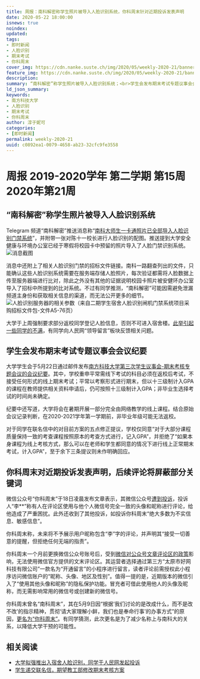 ```yaml
---
title: 周报：南科解密称学生照片被导入人脸识别系统，你科周末针对近期投诉发表声明
date: 2020-05-22 18:00:00
isnews: true
noindex:
updated:
tags:
- 即时新闻
- 人脸识别
- 期末考试
- 你科周末
cover_img: https://cdn.nanke.suste.ch/img/2020/05/weekly-2020-21/banner.jpg
feature_img: https://cdn.nanke.suste.ch/img/2020/05/weekly-2020-21/banner.jpg
description:
summary: “南科解密”称学生照片被导入人脸识别系统；<br>学生会发布期末考试专题议事会会议纪要；<br>“你科周末”对近期投诉发表声明，后续评论将屏蔽部分关键词
ld_json_summary:
keywords:
- 南方科技大学
- 人脸识别
- 期末考试
- 你科周末
author: 淳于妮可
categories:
- [即时新闻]
permalink: weekly-2020-21
uuid: c0892ea1-0079-4658-ab23-32cfc9fe3558
---
```

# 周报 2019-2020学年 第二学期 第15周 2020年第21周

## “南科解密”称学生照片被导入人脸识别系统

Telegram 频道“南科解密”推送消息称“[南科大师生一卡通照片已全部导入人脸识别门禁系统](https://t.me/s/sustechleaks/50)”，并附带一张对陈十一校长进行人脸识别的配图。推送提到大学安全健康与环境办公室已经于寒假将校园卡中预留的照片导入了人脸门禁识别系统。
![消息截图](https://cdn.nanke.suste.ch/img/2020/05/weekly-2020-21/sustech-leak-screenshot.jpg)

消息中还附上了相关人脸识别门禁的招标文件链接。南科一路翻查列出的文件，只能确认这些人脸识别系统需要在服务端存储人脸照片，每次验证都需将人脸数据上传至服务器端进行比对，除此之外没有其他的证据说明校园卡照片被安健环办公室导入了招标中所提到的比对系统。不过有同学推测，“南科解密”可能因需避免泄漏频道主身份和获取相关信息的渠道，而无法公开更多的细节。
![人脸识别服务器的相关参数（来自二期学生宿舍人脸识别闸机门禁系统项目采购招标文件包-文件A5-76页）](https://cdn.nanke.suste.ch/img/2020/05/weekly-2020-21/招标文件截图.png)

大学于上周强制要求部分返校同学登记人脸信息，否则不可进入宿舍楼。[此举引起一些同学的不满](/2020/05/16/face-recognition-complaint/)，有同学向人民网“领导留言”板块反馈相关问题。


## 学生会发布期末考试专题议事会会议纪要

大学学生会于5月22日通过邮件发布[南方科技大学第三次学生议事会-期末考核专题会议的会议纪要](https://cdn.nanke.suste.ch/doc/nanke/2020/05/2020-05-22-南方科技大学第三次学生议事会会议纪要.pdf)。其中，学校重申平常需线下考试的科目必须在返校后考试，不接受任何形式的线上期末考试；平常以考察形式进行期末，但以十三级制计入GPA的课程在教师提供相关资料申请后，仍可按照十三级制计入GPA；非毕业生选择考试的时间尚未确定。

纪要中还写道，大学将会在暑期开展一部分完全由网络教学的线上课程。结合原始会议记录判断，在2020-2021学年第一学期前，非毕业年级可能无法返校。

对于同学在联名信中的对目前方案的五点修正提议，学校仅同意“对于大部分课程质量保持一致的考查课程按照原本的考查方式进行，记入GPA”，并拒绝了“如果本身课程为线上考核方式，那么可以在老师和学生都同意的情况下进行线上正常期末考试，计入GPA”，至于余下三条提议则未作明确回应。

## 你科周末对近期投诉发表声明，后续评论将屏蔽部分关键词

微信公众号“你科周末”于18日凌晨发布文章表示，其微信公众号[遭到投诉](https://mp.weixin.qq.com/s/fR7_J7X-yBHlJ_WVg7tSnQ)，投诉人“李**”称有人在评论区使用与他个人微信号完全一致的头像和昵称进行评论，给他造成了严重困扰。此外还收到了其他投诉，如投诉你科周末“绝大多数为不实信息、敏感信息”。

你科周末称，未来将不予展示用户昵称包含“李”字的评论，并声明其“接受一切善意的提醒，但拒绝任何无端的指责”。

你科周末一个月前更换微信公众号账号后，受到[微信对公众号文章评论区的政策](https://www.douban.com/note/724533298/)影响，无法使用微信官方提供的文末评论区。其运营者选择通过第三方“太原市好网科技有限公司”一款名为“开通留言”的小程序进行留言，读者评论前需授权此小程序访问微信账户的“昵称、头像、地区及性别”。值得一提的是，近期版本的微信引入了“使用其他头像和昵称”的隐私保护功能。冒充者可借此使用他人的头像及昵称，而无需影响常用的微信号或创建新的微信号。

你科周末曾名“南科周末”，其在5月9日因“根据‘我们讨论的是改成什么，而不是改不改’的指示精神，贯彻‘请大家理解小鲜，我们也是奉命行事’的办事方式”的原因，[更名为“你科周末”](https://mp.weixin.qq.com/s/-G0KNWnW72YQmiA0j2jTrA)。有同学猜测，此次更名是为了减少名称上与南科大的关系，以降低大学干预的可能性。

## 相关阅读

- [大学拟强推出入宿舍人脸识别，同学于人民网发起投诉](/2020/05/16/face-recognition-complaint/)
- [学生递交联名信，期望教工部修改期末考核方案](/2020/05/14/students-sign-petition-for-final-policy/)
